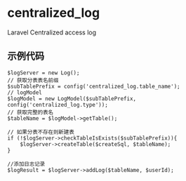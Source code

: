 # centralized_log
Laravel Centralized access log

## 示例代码
    $logServer = new Log();
    // 获取分表表名前缀
    $subTablePrefix = config('centralized_log.table_name');
    // logModel
    $logModel = new LogModel($subTablePrefix, config('centralized_log.type'));
    // 获取完整的表名
    $tableName = $logModel->getTable();
    
    // 如果分表不存在则新建表
    if (!$logServer->checkTableIsExists($subTablePrefix)){
        $logServer->createTable($createSql, $tableName);
    }
    
    //添加日志记录
    $logResult = $logServer->addLog($tableName, $userId);
